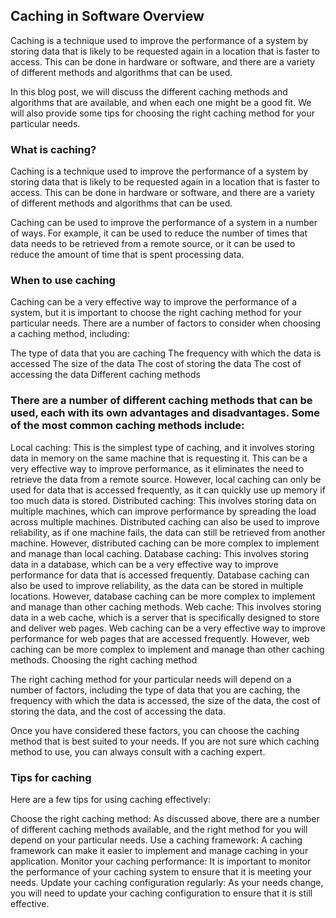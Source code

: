 ## Caching in Software Overview

Caching is a technique used to improve the performance of a system by storing data that is likely to be requested again in a location that is faster to access. This can be done in hardware or software, and there are a variety of different methods and algorithms that can be used.

In this blog post, we will discuss the different caching methods and algorithms that are available, and when each one might be a good fit. We will also provide some tips for choosing the right caching method for your particular needs.

### What is caching?

Caching is a technique used to improve the performance of a system by storing data that is likely to be requested again in a location that is faster to access. This can be done in hardware or software, and there are a variety of different methods and algorithms that can be used.

Caching can be used to improve the performance of a system in a number of ways. For example, it can be used to reduce the number of times that data needs to be retrieved from a remote source, or it can be used to reduce the amount of time that is spent processing data.

### When to use caching

Caching can be a very effective way to improve the performance of a system, but it is important to choose the right caching method for your particular needs. There are a number of factors to consider when choosing a caching method, including:

The type of data that you are caching
The frequency with which the data is accessed
The size of the data
The cost of storing the data
The cost of accessing the data
Different caching methods

### There are a number of different caching methods that can be used, each with its own advantages and disadvantages. Some of the most common caching methods include:

Local caching: This is the simplest type of caching, and it involves storing data in memory on the same machine that is requesting it. This can be a very effective way to improve performance, as it eliminates the need to retrieve the data from a remote source. However, local caching can only be used for data that is accessed frequently, as it can quickly use up memory if too much data is stored.
Distributed caching: This involves storing data on multiple machines, which can improve performance by spreading the load across multiple machines. Distributed caching can also be used to improve reliability, as if one machine fails, the data can still be retrieved from another machine. However, distributed caching can be more complex to implement and manage than local caching.
Database caching: This involves storing data in a database, which can be a very effective way to improve performance for data that is accessed frequently. Database caching can also be used to improve reliability, as the data can be stored in multiple locations. However, database caching can be more complex to implement and manage than other caching methods.
Web cache: This involves storing data in a web cache, which is a server that is specifically designed to store and deliver web pages. Web caching can be a very effective way to improve performance for web pages that are accessed frequently. However, web caching can be more complex to implement and manage than other caching methods.
Choosing the right caching method

The right caching method for your particular needs will depend on a number of factors, including the type of data that you are caching, the frequency with which the data is accessed, the size of the data, the cost of storing the data, and the cost of accessing the data.

Once you have considered these factors, you can choose the caching method that is best suited to your needs. If you are not sure which caching method to use, you can always consult with a caching expert.

### Tips for caching

Here are a few tips for using caching effectively:

Choose the right caching method: As discussed above, there are a number of different caching methods available, and the right method for you will depend on your particular needs.
Use a caching framework: A caching framework can make it easier to implement and manage caching in your application.
Monitor your caching performance: It is important to monitor the performance of your caching system to ensure that it is meeting your needs.
Update your caching configuration regularly: As your needs change, you will need to update your caching configuration to ensure that it is still effective.
